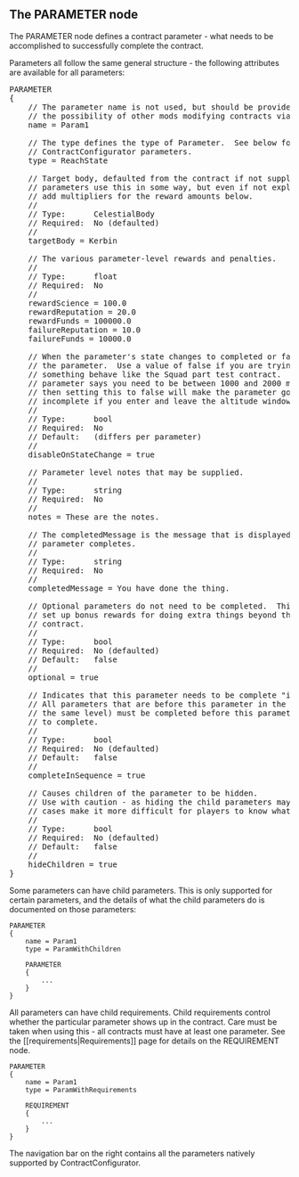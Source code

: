 ## The PARAMETER node

The PARAMETER node defines a contract parameter - what needs to be accomplished to successfully complete the contract.

Parameters all follow the same general structure - the following attributes are available for all parameters:

<pre>
PARAMETER
{
    // The parameter name is not used, but should be provided to allow for
    // the possibility of other mods modifying contracts via ModuleManager.
    name = Param1

    // The type defines the type of Parameter.  See below for all supported
    // ContractConfigurator parameters.
    type = ReachState

    // Target body, defaulted from the contract if not supplied.  Many
    // parameters use this in some way, but even if not explicitly used it will
    // add multipliers for the reward amounts below.
    //
    // Type:      CelestialBody
    // Required:  No (defaulted)
    //
    targetBody = Kerbin

    // The various parameter-level rewards and penalties.
    //
    // Type:      float
    // Required:  No
    //
    rewardScience = 100.0
    rewardReputation = 20.0
    rewardFunds = 100000.0
    failureReputation = 10.0
    failureFunds = 10000.0

    // When the parameter's state changes to completed or failed, disable
    // the parameter.  Use a value of false if you are trying to make
    // something behave like the Squad part test contract.  Example, if the
    // parameter says you need to be between 1000 and 2000 meters altitude
    // then setting this to false will make the parameter go back to
    // incomplete if you enter and leave the altitude window.
    //
    // Type:      bool
    // Required:  No
    // Default:   (differs per parameter)
    //
    disableOnStateChange = true

    // Parameter level notes that may be supplied.
    //
    // Type:      string
    // Required:  No
    //
    notes = These are the notes.

    // The completedMessage is the message that is displayed when the
    // parameter completes.
    //
    // Type:      string
    // Required:  No
    //
    completedMessage = You have done the thing.

    // Optional parameters do not need to be completed.  This can be used to
    // set up bonus rewards for doing extra things beyond the main goal of the
    // contract.
    //
    // Type:      bool
    // Required:  No (defaulted)
    // Default:   false
    //
    optional = true

    // Indicates that this parameter needs to be complete "in sequence".
    // All parameters that are before this parameter in the list (and at
    // the same level) must be completed before this parameter is allowed
    // to complete.
    //
    // Type:      bool
    // Required:  No (defaulted)
    // Default:   false
    //
    completeInSequence = true

    // Causes children of the parameter to be hidden.
    // Use with caution - as hiding the child parameters may in some
    // cases make it more difficult for players to know what to do.
    //
    // Type:      bool
    // Required:  No (defaulted)
    // Default:   false
    //
    hideChildren = true
}
</pre>

Some parameters can have child parameters.  This is only supported for certain parameters, and the details of what the child parameters do is documented on those parameters:

    PARAMETER
    {
        name = Param1
        type = ParamWithChildren

        PARAMETER
        {
            ...
        }
    }

All parameters can have child requirements.  Child requirements control whether the particular parameter shows up in the contract.  Care must be taken when using this - all contracts must have at least one parameter.  See the [[requirements|Requirements]] page for details on the REQUIREMENT node.


    PARAMETER
    {
        name = Param1
        type = ParamWithRequirements

        REQUIREMENT
        {
            ...
        }
    }

The navigation bar on the right contains all the parameters natively supported by ContractConfigurator.
